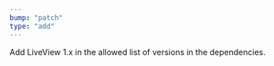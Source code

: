 ```yaml
---
bump: "patch"
type: "add"
---
```


Add LiveView 1.x in the allowed list of versions in the dependencies.
